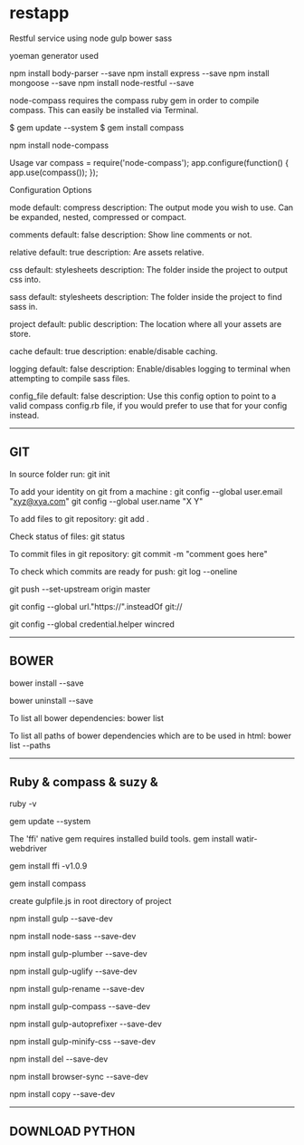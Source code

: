 # restapp
Restful service using node gulp bower sass 

yoeman generator used

npm install body-parser --save
npm install express --save
npm install mongoose --save
npm install node-restful --save

node-compass requires the compass ruby gem in order to compile compass. This can easily be installed via Terminal.

$ gem update --system
$ gem install compass

npm install node-compass


Usage
var compass = require('node-compass');
app.configure(function() {
    app.use(compass());
});

Configuration Options

mode
default: compress
description: The output mode you wish to use. Can be expanded, nested, compressed or compact.

comments
default: false
description: Show line comments or not.

relative
default: true
description: Are assets relative.

css
default: stylesheets
description: The folder inside the project to output css into.

sass
default: stylesheets
description: The folder inside the project to find sass in.

project
default: public
description: The location where all your assets are store.

cache
default: true
description: enable/disable caching.

logging
default: false
description: Enable/disables logging to terminal when attempting to compile sass files.

config_file
default: false
description: Use this config option to point to a valid compass config.rb file, if you would prefer to use that for your config instead.

-------------------------------------------
GIT
-------------------------------------------
In source folder run:
git init

To add your identity on git from a machine : 
git config --global user.email "xyz@xya.com"
git config --global user.name "X Y"

To add files to git repository:
git add .

Check status of files:
git status

To commit files in git repository:
git commit -m "comment goes here"

To check which commits are ready for push:
git log --oneline

git push --set-upstream origin master

git config --global url."https://".insteadOf git://

git config --global credential.helper wincred

----------------------------
BOWER 
-------------------------------

bower install <packagename> --save

bower uninstall <packagename> --save

To list all bower dependencies:
bower list

To list all paths of bower dependencies which are to be used in html:
bower list --paths

--------------------------------------------
Ruby & compass & suzy & 
--------------------------------------------

ruby -v

gem update --system

The 'ffi' native gem requires installed build tools.
gem install watir-webdriver

gem install ffi -v1.0.9

gem install compass

create gulpfile.js in root directory of project

npm install gulp --save-dev

npm install node-sass --save-dev

npm install gulp-plumber --save-dev

npm install gulp-uglify --save-dev

npm install gulp-rename --save-dev

npm install gulp-compass --save-dev

npm install gulp-autoprefixer --save-dev

npm install gulp-minify-css --save-dev

npm install del --save-dev

npm install browser-sync --save-dev

npm install copy --save-dev

---------------------
DOWNLOAD PYTHON
---------------------